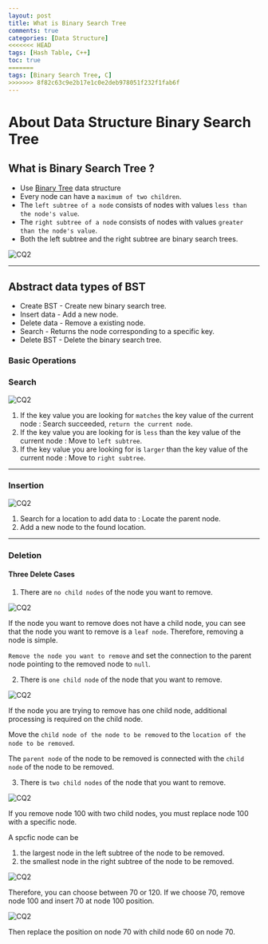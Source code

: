 ```yaml
---
layout: post
title: What is Binary Search Tree
comments: true
categories: [Data Structure]
<<<<<<< HEAD
tags: [Hash Table, C++]
toc: true
=======
tags: [Binary Search Tree, C]
>>>>>>> 8f82c63c9e2b17e1c0e2deb978051f232f1fab6f
---
```


# About Data Structure Binary Search Tree

## What is Binary Search Tree ?

- Use [Binary Tree](https://hyosup0513.github.io/data%20structure/2020/06/11/Types-of-Binary-tree.html) data structure
- Every node can have a `maximum of two children`.
- The `left subtree of a node` consists of nodes with values `less than the node's value`.
- The `right subtree of a node` consists of nodes with values `greater than the node's value`.
- Both the left subtree and the right subtree are binary search trees.

![CQ2](/public/images/bst1.PNG)

---

## Abstract data types of BST

- Create BST - Create new binary search tree.
- Insert data - Add a new node.
- Delete data - Remove a existing node.
- Search - Returns the node corresponding to a specific key.
- Delete BST - Delete the binary search tree.

### Basic Operations

### Search

![CQ2](/public/images/bst2.PNG)

1. If the key value you are looking for `matches` the key value of the current node : Search succeeded, `return the current node`.
2. If the key value you are looking for is `less` than the key value of the current node : Move to `left subtree`.
3. If the key value you are looking for is `larger` than the key value of the current node : Move to `right subtree`.

---

### Insertion

![CQ2](/public/images/bst3.PNG)

1. Search for a location to add data to : Locate the parent node.
2. Add a new node to the found location.

---

### Deletion

#### Three Delete Cases

1. There are `no child nodes` of the node you want to remove.

![CQ2](/public/images/bst4.PNG)

If the node you want to remove does not have a child node, you can see that the node you want to remove is a `leaf node`. Therefore, removing a node is simple.

`Remove the node you want to remove` and set the connection to the parent node pointing to the removed node to `null`.

2. There is `one child node` of the node that you want to remove.

![CQ2](/public/images/bst5.PNG)

If the node you are trying to remove has one child node, additional processing is required on the child node.

Move the `child node of the node to be removed` to the `location of the node to be removed`.

The `parent node` of the node to be removed is connected with the `child node` of the node to be removed.

3. There is `two child nodes` of the node that you want to remove.

![CQ2](/public/images/bst6.PNG)

If you remove node 100 with two child nodes, you must replace node 100 with a specific node.

A spcfic node can be

1. the largest node in the left subtree of the node to be removed.
2. the smallest node in the right subtree of the node to be removed.

![CQ2](/public/images/bst7.PNG)

Therefore, you can choose between 70 or 120.
If we choose 70, remove node 100 and insert 70 at node 100 position.

![CQ2](/public/images/bst8.PNG)

Then replace the position on node 70 with child node 60 on node 70.
